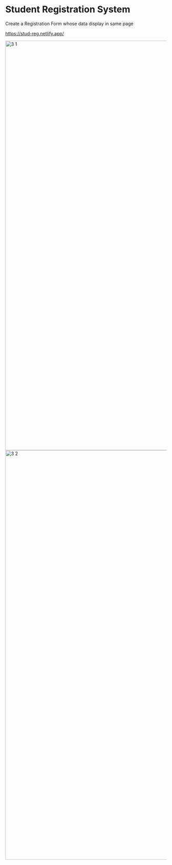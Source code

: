 # Student Registration System

Create a Registration Form whose data display in same page 

https://stud-reg.netlify.app/

<img width="1280" alt="3 1" src="https://user-images.githubusercontent.com/90510806/208249539-8c13be52-aeb3-4854-97df-479f1781733b.png">

<img width="1280" alt="3 2" src="https://user-images.githubusercontent.com/90510806/208249546-3909882e-2eef-4851-b67f-86b99b3917bf.png">
